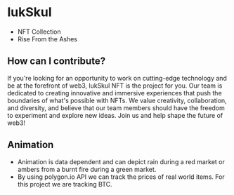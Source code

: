 
# lukSkul
* NFT Collection
* Rise From the Ashes 

## How can I contribute?
If you're looking for an opportunity to work on cutting-edge technology and be at the forefront of web3, lukSkul NFT is the project for you. Our team is dedicated to creating innovative and immersive experiences that push the boundaries of what's possible with NFTs. We value creativity, collaboration, and diversity, and believe that our team members should have the freedom to experiment and explore new ideas. Join us and help shape the future of web3!

## Animation
* Animation is data dependent and can depict rain during a red market or ambers from a burnt fire during a green market.  
* By using polygon.io API we can track the prices of real world items.  For this project we are tracking BTC.    
